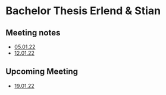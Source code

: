 # Bachelor Thesis Erlend & Stian


## Meeting notes

  * [05.01.22](meetings/05.01.22.md)
  * [12.01.22](meetings/12.01.22.md)

## Upcoming Meeting

 * [19.01.22](meetings/19.01.22.md)
